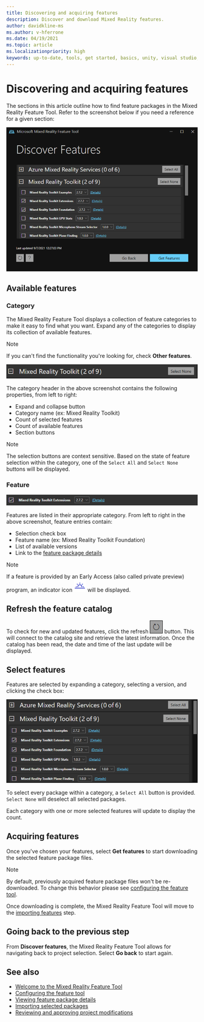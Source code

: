 ```yaml
---
title: Discovering and acquiring features
description: Discover and download Mixed Reality features.
author: davidkline-ms
ms.author: v-hferrone
ms.date: 04/19/2021
ms.topic: article
ms.localizationpriority: high
keywords: up-to-date, tools, get started, basics, unity, visual studio, toolkit, mixed reality headset, windows mixed reality headset, virtual reality headset, installation, Windows, HoloLens, emulator, unreal, openxr
---
```


# Discovering and acquiring features

The sections in this article outline how to find feature packages in the Mixed Reality Feature Tool. Refer to the screenshot below if you need a reference for a given section:

![Discovering features](images/FeatureToolDiscovery.png)

## Available features

### Category

The Mixed Reality Feature Tool displays a collection of feature categories to make it easy to find what you want. Expand any of the categories to display its collection of available features.

> [!NOTE]
> If you can't find the functionality you're looking for, check **Other features**.

![Feature category](images/FeatureCategory.png)

The category header in the above screenshot contains the following properties, from left to right:

- Expand and collapse button
- Category name (ex: Mixed Reality Toolkit)
- Count of selected features
- Count of available features
- Section buttons

> [!NOTE]
> The selection buttons are context sensitive. Based on the state of feature selection within the category, one of the `Select All` and `Select None` buttons will be displayed.

### Feature

![Feature entry](images/FeatureEntry.png)

Features are listed in their appropriate category. From left to right in the above screenshot, feature entries contain:

- Selection check box
- Feature name (ex: Mixed Reality Toolkit Foundation)
- List of available versions
- Link to the [feature package details](viewing-package-details.md)

> [!NOTE]
> If a feature is provided by an Early Access (also called private preview) program, an indicator icon ![early access](images/EarlyAccess.png) will be displayed.

## Refresh the feature catalog

To check for new and updated features, click the refresh ![refresh button](images/RefreshButton.png) button. This will connect to the catalog site and retrieve the latest information. Once the catalog has been read, the date and time of the last update will be displayed.

## Select features

Features are selected by expanding a category, selecting a version, and clicking the check box:

![Selected features](images/SelectedFeatures.png)

To select every package within a category, a `Select All` button is provided. `Select None` will deselect all selected packages. 

Each category with one or more selected features will update to display the count.

## Acquiring features

Once you've chosen your features, select **Get features** to start downloading the selected feature package files.

> [!NOTE]
> By default, previously acquired feature package files won't be re-downloaded. To change this behavior please see [configuring the feature tool](configuring-feature-tool.md).

Once downloading is complete, the Mixed Reality Feature Tool will move to the [importing features](importing-features.md) step.

## Going back to the previous step

From **Discover features**, the Mixed Reality Feature Tool allows for navigating back to project selection. Select **Go back** to start again.

## See also

- [Welcome to the Mixed Reality Feature Tool](welcome-to-mr-feature-tool.md)
- [Configuring the feature tool](configuring-feature-tool.md)
- [Viewing feature package details](viewing-package-details.md)
- [Importing selected packages](importing-features.md)
- [Reviewing and approving project modifications](reviewing-changes.md)